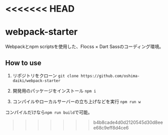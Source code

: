 <<<<<<< HEAD
=======
# webpack-starter

Webpackとnpm scriptsを使用した、Flocss × Dart Sassのコーディング環境。

## How to use

1. リポジトリをクローン
`git clone https://github.com/oshima-daiki/webpack-starter`

2. 開発用のパッケージをインストール
`npm i`

3. コンパイルやローカルサーバーの立ち上げなどを実行
`npm run w`

コンパイルだけなら`npm run build`で可能。
>>>>>>> b4b8cade4d0d2120545d30d8eee68c9eff8d4ce6
